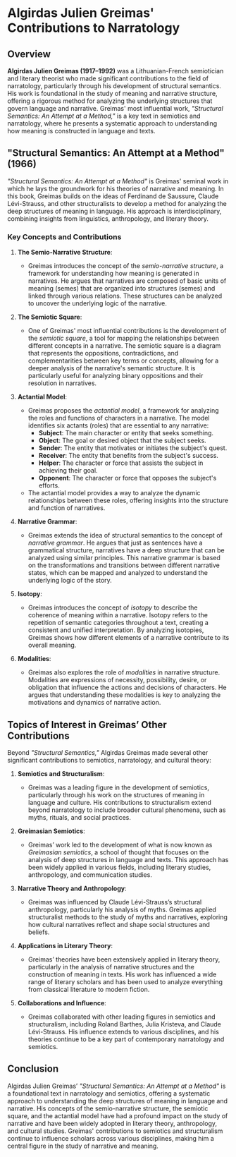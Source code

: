 # Algirdas Julien Greimas' Contributions to Narratology

## Overview

**Algirdas Julien Greimas (1917–1992)** was a Lithuanian-French semiotician and literary theorist who made significant contributions to the field of narratology, particularly through his development of structural semantics. His work is foundational in the study of meaning and narrative structure, offering a rigorous method for analyzing the underlying structures that govern language and narrative. Greimas' most influential work, *"Structural Semantics: An Attempt at a Method,"* is a key text in semiotics and narratology, where he presents a systematic approach to understanding how meaning is constructed in language and texts.

## "Structural Semantics: An Attempt at a Method" (1966)

*"Structural Semantics: An Attempt at a Method"* is Greimas' seminal work in which he lays the groundwork for his theories of narrative and meaning. In this book, Greimas builds on the ideas of Ferdinand de Saussure, Claude Lévi-Strauss, and other structuralists to develop a method for analyzing the deep structures of meaning in language. His approach is interdisciplinary, combining insights from linguistics, anthropology, and literary theory.

### Key Concepts and Contributions

1. **The Semio-Narrative Structure**:
   - Greimas introduces the concept of the *semio-narrative structure*, a framework for understanding how meaning is generated in narratives. He argues that narratives are composed of basic units of meaning (semes) that are organized into structures (semes) and linked through various relations. These structures can be analyzed to uncover the underlying logic of the narrative.

2. **The Semiotic Square**:
   - One of Greimas' most influential contributions is the development of the *semiotic square*, a tool for mapping the relationships between different concepts in a narrative. The semiotic square is a diagram that represents the oppositions, contradictions, and complementarities between key terms or concepts, allowing for a deeper analysis of the narrative's semantic structure. It is particularly useful for analyzing binary oppositions and their resolution in narratives.

3. **Actantial Model**:
   - Greimas proposes the *actantial model*, a framework for analyzing the roles and functions of characters in a narrative. The model identifies six actants (roles) that are essential to any narrative:
     - **Subject**: The main character or entity that seeks something.
     - **Object**: The goal or desired object that the subject seeks.
     - **Sender**: The entity that motivates or initiates the subject's quest.
     - **Receiver**: The entity that benefits from the subject's success.
     - **Helper**: The character or force that assists the subject in achieving their goal.
     - **Opponent**: The character or force that opposes the subject's efforts.
   - The actantial model provides a way to analyze the dynamic relationships between these roles, offering insights into the structure and function of narratives.

4. **Narrative Grammar**:
   - Greimas extends the idea of structural semantics to the concept of *narrative grammar*. He argues that just as sentences have a grammatical structure, narratives have a deep structure that can be analyzed using similar principles. This narrative grammar is based on the transformations and transitions between different narrative states, which can be mapped and analyzed to understand the underlying logic of the story.

5. **Isotopy**:
   - Greimas introduces the concept of *isotopy* to describe the coherence of meaning within a narrative. Isotopy refers to the repetition of semantic categories throughout a text, creating a consistent and unified interpretation. By analyzing isotopies, Greimas shows how different elements of a narrative contribute to its overall meaning.

6. **Modalities**:
   - Greimas also explores the role of *modalities* in narrative structure. Modalities are expressions of necessity, possibility, desire, or obligation that influence the actions and decisions of characters. He argues that understanding these modalities is key to analyzing the motivations and dynamics of narrative action.

## Topics of Interest in Greimas’ Other Contributions

Beyond *"Structural Semantics,"* Algirdas Greimas made several other significant contributions to semiotics, narratology, and cultural theory:

1. **Semiotics and Structuralism**:
   - Greimas was a leading figure in the development of semiotics, particularly through his work on the structures of meaning in language and culture. His contributions to structuralism extend beyond narratology to include broader cultural phenomena, such as myths, rituals, and social practices.

2. **Greimasian Semiotics**:
   - Greimas’ work led to the development of what is now known as *Greimasian semiotics*, a school of thought that focuses on the analysis of deep structures in language and texts. This approach has been widely applied in various fields, including literary studies, anthropology, and communication studies.

3. **Narrative Theory and Anthropology**:
   - Greimas was influenced by Claude Lévi-Strauss’s structural anthropology, particularly his analysis of myths. Greimas applied structuralist methods to the study of myths and narratives, exploring how cultural narratives reflect and shape social structures and beliefs.

4. **Applications in Literary Theory**:
   - Greimas’ theories have been extensively applied in literary theory, particularly in the analysis of narrative structures and the construction of meaning in texts. His work has influenced a wide range of literary scholars and has been used to analyze everything from classical literature to modern fiction.

5. **Collaborations and Influence**:
   - Greimas collaborated with other leading figures in semiotics and structuralism, including Roland Barthes, Julia Kristeva, and Claude Lévi-Strauss. His influence extends to various disciplines, and his theories continue to be a key part of contemporary narratology and semiotics.

## Conclusion

Algirdas Julien Greimas’ *"Structural Semantics: An Attempt at a Method"* is a foundational text in narratology and semiotics, offering a systematic approach to understanding the deep structures of meaning in language and narrative. His concepts of the semio-narrative structure, the semiotic square, and the actantial model have had a profound impact on the study of narrative and have been widely adopted in literary theory, anthropology, and cultural studies. Greimas' contributions to semiotics and structuralism continue to influence scholars across various disciplines, making him a central figure in the study of narrative and meaning.
